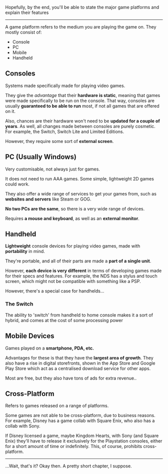 Hopefully, by the end, you'll be able to state the major game platforms and explain their features

---

A game platform refers to the medium you are playing the game on. They mostly consist of:

- Console
- PC
- Mobile
- Handheld

## Consoles
Systems made specifically made for playing video games.

They give the *advantage* that their **hardware is static**, meaning that games were made specifically to be run on the console. That way, consoles are usually **guaranteed to be able to run** most, if not all games that are offered on it.

Also, chances are their hardware won't need to be **updated for a couple of years**. As well, all changes made between consoles are purely cosmetic. For example, the Switch, Switch Lite and Limited Editions.

However, they require some sort of **external screen**.


## PC (Usually Windows)
Very customisable, not always just for games.

It does not need to run AAA games. Some simple, lightweight 2D games could work.

They also offer a wide range of services to get your games from, such as **websites and servers** like Steam or GOG.


**No two PCs are the same**, so there is a very wide range of devices.

Requires **a mouse and keyboard**, as well as an **external monitor**.



## Handheld
**Lightweight** console devices for playing video games, made with **portability** in mind.

They're portable, and all of their parts are made a **part of a single unit**.

However, **each device is very different** in terms of developing games made for their specs and features. For example, the NDS has a stylus and touch screen, which might not be compatible with something like a PSP.

However, there's a special case for handhelds...
### The Switch
The ability to 'switch' from handheld to home console makes it a sort of hybrid, and comes at the cost of some processing power




## Mobile Devices
Games played on a **smartphone, PDA, etc.**


Advantages for these is that they have the **largest area of growth**. They also have a rise in digital storefronts, shown in the App Store and Google Play Store which act as a centralised download service for other apps.

Most are free, but they also have tons of ads for extra revenue..





## Cross-Platform
Refers to games released on a range of platforms.

Some games are not able to be cross-platform, due to business reasons. For example, Disney has a game collab with Square Enix, who also has a collab with Sony.

If Disney licensed a game, maybe Kingdom Hearts, with Sony (and Square Enix) they'll have to release it exclusively for the Playstation consoles, either for a short amount of time or indefinitely. This, of course, prohibits cross-platform.



---
...Wait, that's it? Okay then. A pretty short chapter, I suppose. 